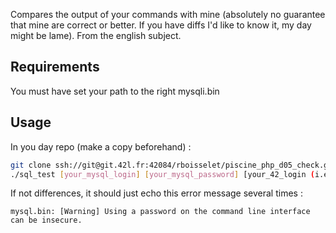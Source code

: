 Compares the output of your commands with mine (absolutely no guarantee that mine are correct or better. If you have diffs I'd like to know it, my day might be lame). From the english subject.

## Requirements
You must have set your path to the right mysqli.bin

## Usage

In you day repo (make a copy beforehand) :

```bash
git clone ssh://git@git.42l.fr:42084/rboisselet/piscine_php_d05_check.git && piscine_php_d05_check/setup
./sql_test [your_mysql_login] [your_mysql_password] [your_42_login (i.e. 'rboissel')]
```

If not differences, it should just echo this error message several times :

```
mysql.bin: [Warning] Using a password on the command line interface can be insecure.
```
